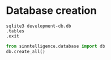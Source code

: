 # Database creation
```sqlite3
sqlite3 development-db.db
.tables
.exit
```

```python
from sinntelligence.database import db
db.create_all()
```